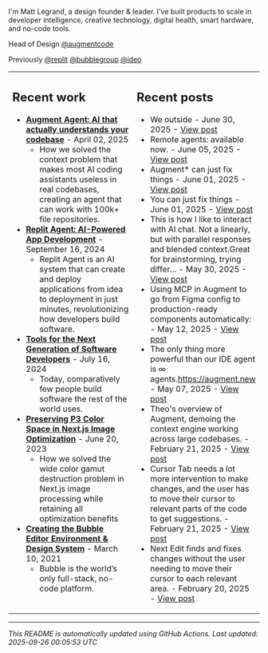 I'm Matt Legrand, a design founder & leader. I've built products to scale in developer intelligence, creative technology, digital health, smart hardware, and no-code tools.

Head of Design [@augmentcode](https://github.com/augmentcode)

Previously [@replit](https://github.com/replit) [@bubblegroup](https://github.com/bubblegroup) [@ideo](https://github.com/ideo)

<table>
<tr>
<td width="50%" valign="top">

## Recent work

<!-- work starts -->
- **[Augment Agent: AI that actually understands your codebase](https://legrand.design/work/augment-agent)** - April 02, 2025
  - How we solved the context problem that makes most AI coding assistants useless in real codebases, creating an agent that can work with 100k+ file repositories.
- **[Replit Agent: AI-Powered App Development](https://legrand.design/work/replit-agent)** - September 16, 2024
  - Replit Agent is an AI system that can create and deploy applications from idea to deployment in just minutes, revolutionizing how developers build software.
- **[Tools for the Next Generation of Software Developers](https://legrand.design/work/replit)** - July 16, 2024
  - Today, comparatively few people build software the rest of the world uses.
- **[Preserving P3 Color Space in Next.js Image Optimization](https://legrand.design/work/nextjs-hdr-images)** - June 20, 2023
  - How we solved the wide color gamut destruction problem in Next.js image processing while retaining all optimization benefits
- **[Creating the Bubble Editor Environment & Design System](https://legrand.design/work/bubble)** - March 10, 2021
  - Bubble is the world’s only full-stack, no-code platform.
<!-- work ends -->

</td>
<td width="50%" valign="top">

## Recent posts

<!-- posts starts -->
- We outside - June 30, 2025 - [View post](https://posts.legrand.design/@matt/114773605831608980)
- Remote agents: available now. - June 05, 2025 - [View post](https://posts.legrand.design/@matt/114631700485834897)
- Augment* can just fix things - June 01, 2025 - [View post](https://posts.legrand.design/@matt/114610310172580967)
- You can just fix things - June 01, 2025 - [View post](https://posts.legrand.design/@matt/114609786711067320)
- This is how I like to interact with AI chat. Not a linearly, but with parallel responses and blended context.Great for brainstorming, trying differ... - May 30, 2025 - [View post](https://posts.legrand.design/@matt/114597543461030436)
- Using MCP in Augment to go from Figma config to production-ready components automatically: - May 12, 2025 - [View post](https://posts.legrand.design/@matt/114495579180888218)
- The only thing more powerful than our IDE agent is ∞ agents.https://augment.new - May 07, 2025 - [View post](https://posts.legrand.design/@matt/114467759412021813)
- Theo's overview of Augment, demoing the context engine working across large codebases. - February 21, 2025 - [View post](https://posts.legrand.design/@matt/114039861222675691)
- Cursor Tab needs a lot more intervention to make changes, and the user has to move their cursor to relevant parts of the code to get suggestions. - February 21, 2025 - [View post](https://posts.legrand.design/@matt/114039796445356928)
- Next Edit finds and fixes changes without the user needing to move their cursor to each relevant area. - February 20, 2025 - [View post](https://posts.legrand.design/@matt/114037728412242028)
<!-- posts ends -->

</td>
</tr>
</table>

---

_This README is automatically updated using GitHub Actions. Last updated: <!-- last_updated starts -->2025-09-26 00:05:53 UTC<!-- last_updated ends -->_
